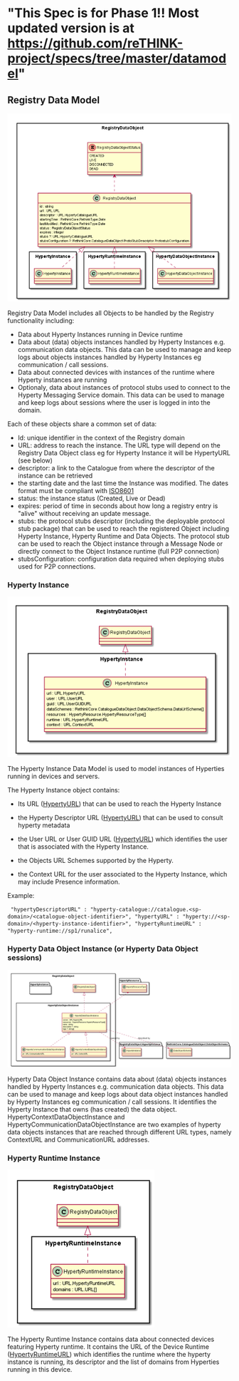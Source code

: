 "This Spec is for Phase 1!! Most updated version is at https://github.com/reTHINK-project/specs/tree/master/datamodel" 
========== 
Registry Data Model
-------------------

![Registry Data Object Model](Registry-Data-Object.png)

Registry Data Model includes all Objects to be handled by the Registry functionality including:

-	Data about Hyperty Instances running in Device runtime
-	Data about (data) objects instances handled by Hyperty Instances e.g. communication data objects. This data can be used to manage and keep logs about objects instances handled by Hyperty Instances eg communication / call sessions.
-	Data about connected devices with instances of the runtime where Hyperty instances are running
-	Optionaly, data about instances of protocol stubs used to connect to the Hyperty Messaging Service domain. This data can be used to manage and keep logs about sessions where the user is logged in into the domain.

Each of these objects share a common set of data:

-	Id: unique identifier in the context of the Registry domain
-	URL: address to reach the instance. The URL type will depend on the Registry Data Object class eg for Hyperty Instance it will be HypertyURL (see below)
-	descriptor: a link to the Catalogue from where the descriptor of the instance can be retrieved
-	the starting date and the last time the Instance was modified. The dates format must be compliant with [ISO8601](https://en.wikipedia.org/wiki/ISO_8601)
-	status: the instance status (Created, Live or Dead)
- expires: period of time in seconds about how long a registry entry is "alive" without receiving an update message.
-	stubs: the protocol stubs descriptor (including the deployable protocol stub package) that can be used to reach the registered Object including Hyperty Instance, Hyperty Runtime and Data Objects. The protocol stub can be used to reach the Object instance through a Message Node or directly connect to the Object Instance runtime (full P2P connection)
-	stubsConfiguration: configuration data required when deploying stubs used for P2P connections.

### Hyperty Instance

![Hyperty Instance Data Object Model](Hyperty-Instance-Data-Object-Model.png)

The Hyperty Instance Data Model is used to model instances of Hyperties running in devices and servers.

The Hyperty Instance object contains:

-	Its URL ([HypertyURL](../address/readme.md#hyperty-instance-address)) that can be used to reach the Hyperty Instance

-	the Hyperty Descriptor URL ([HypertyURL](../address/readme.md#hyperty-address)) that can be used to consult hyperty metadata

-	the User URL or User GUID URL ([HypertyURL](../address/readme.md#user-url-type)) which identifies the user that is associated with the Hyperty Instance.

- the Objects URL Schemes supported by the Hyperty.

-	the Context URL for the user associated to the Hyperty Instance, which may include Presence information.

Example:

```
 "hypertyDescriptorURL" : "hyperty-catalogue://catalogue.<sp-domain>/<catalogue-object-identifier>", "hypertyURL" : "hyperty://<sp-domain>/<hyperty-instance-identifier>", "hypertyRuntimeURL" : "hyperty-runtime://sp1/runalice",
```

### Hyperty Data Object Instance (or Hyperty Data Object sessions)

![Hyperty Data Object Instance Model](Hyperty-Data-Object-Instance-Model.png)

Hyperty Data Object Instance contains data about (data) objects instances handled by Hyperty Instances e.g. communication data objects. This data can be used to manage and keep logs about data object instances handled by Hyperty Instances eg communication / call sessions. It identifies the Hyperty Instance that owns (has created) the data object. HypertyContextDataObjectInstance and HypertyCommunicationDataObjectInstance are two examples of hyperty data objects instances that are reached through different URL types, namely ContextURL and CommunicationURL addresses.

### Hyperty Runtime Instance

![Hyperty Runtime Instance Data Object Model](Hyperty-Runtime-Instance-Data-Object-Model.png)

The Hyperty Runtime Instance contains data about connected devices featuring Hyperty runtime. It contains the URL of the Device Runtime ([HypertyRuntimeURL](../address/readme.md#device-runtime-address)) which identifies the runtime where the hyperty instance is running, its descriptor and the list of domains from Hyperties running in this device.
